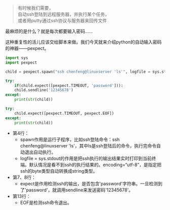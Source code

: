 
> 有时候我们需要，  
> 自动ssh登陆到远程服务器，并执行某个任务，  
> 或者用putty通过ssh协议与服务器来回传文件

最麻烦的是什么？就是每次都要输入密码......

这种重复性的活儿应该交给脚本来做。我们今天就来介绍python的自动输入密码的神器——pexpect。


```python
import sys
import pexpect

child = pexpect.spawn("ssh chenfeng@linuxserver 'ls'", logfile = sys.stdout, encoding="utf-8")

try:
    if(child.expect([pexpect.TIMEOUT, 'password'])):
    child.sendline('12345678')
except:
    print(str(child))

try:
    child.expect([pexpect.TIMEOUT, pexpect.EOF])
except:
    print(str(child))
```

-   第4行：
    -   spawn作用是运行子程序，比如ssh登陆命令：ssh chenfeng@linuxserver 'ls'，其中ls是ssh登陆后的命令，执行完命令自动退出自动执行。
    -   logfile = sys.stdout的作用是把ssh执行的输出结果实时打印到当前终端。默认情况是看不到ssh的执行结果的。encoding=“utf-8”，是指定把ssh的byte类型自动转换成string类型。
-   第7、8行：
    -   expect是作用检测ssh的输出，是否包含'password'字符串。一旦检测到了'password'，就调用sendline来发送密码'12345678'。
-   第13行：
    -   EOF是检测ssh命令退出。





